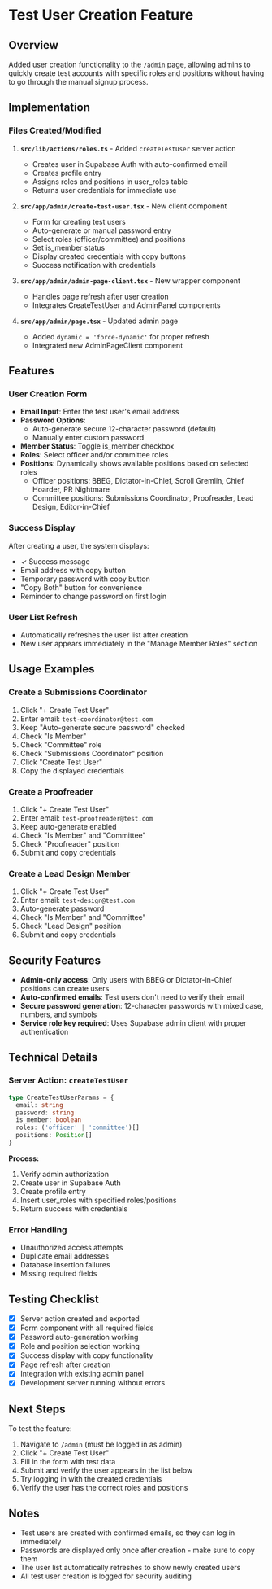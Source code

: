 # Test User Creation Feature

## Overview
Added user creation functionality to the `/admin` page, allowing admins to quickly create test accounts with specific roles and positions without having to go through the manual signup process.

## Implementation

### Files Created/Modified

1. **`src/lib/actions/roles.ts`** - Added `createTestUser` server action
   - Creates user in Supabase Auth with auto-confirmed email
   - Creates profile entry
   - Assigns roles and positions in user_roles table
   - Returns user credentials for immediate use

2. **`src/app/admin/create-test-user.tsx`** - New client component
   - Form for creating test users
   - Auto-generate or manual password entry
   - Select roles (officer/committee) and positions
   - Set is_member status
   - Display created credentials with copy buttons
   - Success notification with credentials

3. **`src/app/admin/admin-page-client.tsx`** - New wrapper component
   - Handles page refresh after user creation
   - Integrates CreateTestUser and AdminPanel components

4. **`src/app/admin/page.tsx`** - Updated admin page
   - Added `dynamic = 'force-dynamic'` for proper refresh
   - Integrated new AdminPageClient component

## Features

### User Creation Form
- **Email Input**: Enter the test user's email address
- **Password Options**:
  - Auto-generate secure 12-character password (default)
  - Manually enter custom password
- **Member Status**: Toggle is_member checkbox
- **Roles**: Select officer and/or committee roles
- **Positions**: Dynamically shows available positions based on selected roles
  - Officer positions: BBEG, Dictator-in-Chief, Scroll Gremlin, Chief Hoarder, PR Nightmare
  - Committee positions: Submissions Coordinator, Proofreader, Lead Design, Editor-in-Chief

### Success Display
After creating a user, the system displays:
- ✓ Success message
- Email address with copy button
- Temporary password with copy button
- "Copy Both" button for convenience
- Reminder to change password on first login

### User List Refresh
- Automatically refreshes the user list after creation
- New user appears immediately in the "Manage Member Roles" section

## Usage Examples

### Create a Submissions Coordinator
1. Click "+ Create Test User"
2. Enter email: `test-coordinator@test.com`
3. Keep "Auto-generate secure password" checked
4. Check "Is Member"
5. Check "Committee" role
6. Check "Submissions Coordinator" position
7. Click "Create Test User"
8. Copy the displayed credentials

### Create a Proofreader
1. Click "+ Create Test User"
2. Enter email: `test-proofreader@test.com`
3. Keep auto-generate enabled
4. Check "Is Member" and "Committee"
5. Check "Proofreader" position
6. Submit and copy credentials

### Create a Lead Design Member
1. Click "+ Create Test User"
2. Enter email: `test-design@test.com`
3. Auto-generate password
4. Check "Is Member" and "Committee"
5. Check "Lead Design" position
6. Submit and copy credentials

## Security Features

- **Admin-only access**: Only users with BBEG or Dictator-in-Chief positions can create users
- **Auto-confirmed emails**: Test users don't need to verify their email
- **Secure password generation**: 12-character passwords with mixed case, numbers, and symbols
- **Service role key required**: Uses Supabase admin client with proper authentication

## Technical Details

### Server Action: `createTestUser`
```typescript
type CreateTestUserParams = {
  email: string
  password: string
  is_member: boolean
  roles: ('officer' | 'committee')[]
  positions: Position[]
}
```

**Process:**
1. Verify admin authorization
2. Create user in Supabase Auth
3. Create profile entry
4. Insert user_roles with specified roles/positions
5. Return success with credentials

### Error Handling
- Unauthorized access attempts
- Duplicate email addresses
- Database insertion failures
- Missing required fields

## Testing Checklist

- [x] Server action created and exported
- [x] Form component with all required fields
- [x] Password auto-generation working
- [x] Role and position selection working
- [x] Success display with copy functionality
- [x] Page refresh after creation
- [x] Integration with existing admin panel
- [x] Development server running without errors

## Next Steps

To test the feature:
1. Navigate to `/admin` (must be logged in as admin)
2. Click "+ Create Test User"
3. Fill in the form with test data
4. Submit and verify the user appears in the list below
5. Try logging in with the created credentials
6. Verify the user has the correct roles and positions

## Notes

- Test users are created with confirmed emails, so they can log in immediately
- Passwords are displayed only once after creation - make sure to copy them
- The user list automatically refreshes to show newly created users
- All test user creation is logged for security auditing
